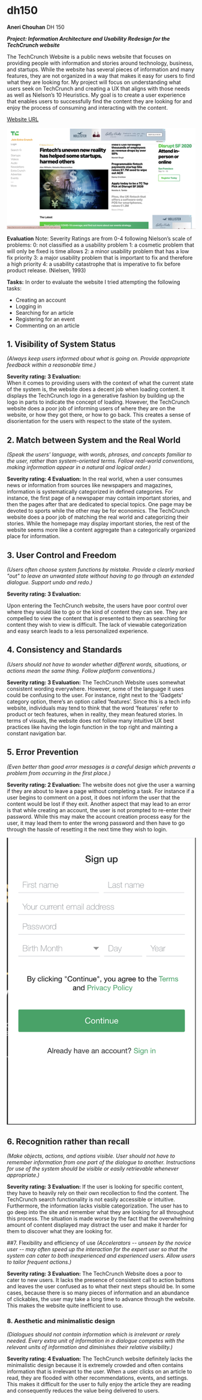 # dh150

**Aneri Chouhan**
DH 150

***Project: Information Architecture and Usability Redesign for the TechCrunch website***

The TechCrunch Website is a public news website that focuses on providing people with information and stories around technology, business, and startups. While the website has several pieces of information and many features, they are not organized in a way that makes it easy for users to find what they are looking for. My project will focus on understanding what users seek on TechCrunch and creating a UX that aligns with those needs as well as Nielson’s 10 Heuristics. My goal is to create a user experience that enables users to successfully find the content they are looking for and enjoy the process of consuming and interacting with the content.

[Website URL](https://techcrunch.com/)

![TechCrunch Website](https://github.com/anerichouhan/dh150/blob/master/Screen%20Shot%202020-04-08%20at%2010.05.28%20AM.png)

**Evaluation**
Note: Severity Ratings are from 0-4 following Nielson’s scale of problems:
0: not classified as a usability problem
1: a cosmetic problem that will only be fixed is time allows
2: a minor usability problem that has a low fix priority
3: a major usability problem that is important to fix and therefore a high priority
4: a usability catastrophe that is imperative to fix before product release. (Nielsen, 1993)

**Tasks:** In order to evaluate the website I tried attempting the following tasks:
- Creating an account
- Logging in
- Searching for an article
- Registering for an event
- Commenting on an article

## 1. Visibility of System Status
*(Always keep users informed about what is going on. Provide appropriate feedback within a reasonable time.)*

**Severity rating: 3
Evaluation:**  
When it comes to providing users with the context of what the current state of the system is, the website does a decent job when loading content. It displays the TechCrunch logo in a generative fashion by building up the logo in parts to indicate the concept of loading. 
However, the TechCrunch website does a poor job of informing users of where they are on the website, or how they got there, or how to go back. This creates a sense of disorientation for the users with respect to the state of the system.

## 2. Match between System and the Real World
*(Speak the users' language, with words, phrases, and concepts familiar to the user, rather than system-oriented terms. Follow real-world conventions, making information appear in a natural and logical order.)*

**Severity rating: 4
Evaluation:**
In the real world, when a user consumes news or information from sources like newspapers and magazines, information is systematically categorized in defined categories. For instance, the first page of a newspaper may contain important stories, and then the pages after that are dedicated to special topics. One page may be devoted to sports while the other may be for economics. The TechCrunch website does a poor job of matching the real world and categorizing their stories. While the homepage may display important stories, the rest of the website seems more like a content aggregate than a categorically organized place for information. 

## 3. User Control and Freedom
*(Users often choose system functions by mistake. Provide a clearly marked "out" to leave an unwanted state without having to go through an extended dialogue. Support undo and redo.)*

**Severity rating: 3
Evaluation:**

Upon entering the TechCrunch website, the users have poor control over where they would like to go or the kind of content they can see. They are compelled to view the content that is presented to them as searching for content they wish to view is difficult. The lack of viewable categorization and easy search leads to a less personalized experience. 

## 4. Consistency and Standards
*(Users should not have to wonder whether different words, situations, or actions mean the same thing. Follow platform conventions.)*

**Severity rating: 3
Evaluation:**
The TechCrunch Website uses somewhat consistent wording everywhere. However, some of the language it uses could be confusing to the user. For instance, right next to the ‘Gadgets’ category option, there’s an option called ‘features’. Since this is a tech info website, individuals may tend to think that the word ‘features’ refer to product or tech features, when in reality, they mean featured stories. 
In terms of visuals, the website does not follow many intuitive UX best practices like having the login function in the top right and mainting a constant navigation bar.  

## 5. Error Prevention 
*(Even better than good error messages is a careful design which prevents a problem from occurring in the first place.)*

**Severity rating: 2
Evaluation:**
The website does not give the user a warning if they are about to leave a page without completing a task. For instance if a user begins to comment on a post, it does not inform the user that the content would be lost if they exit. Another aspect that may lead to an error is that while creating an account, the user is not prompted to re-enter their password. While this may make the account creation process easy for the user, it may lead them to enter the wrong password and then have to go through the hassle of resetting it the next time they wish to login. 

![signup](https://github.com/anerichouhan/dh150/blob/master/Screen%20Shot%202020-04-08%20at%2011.34.11%20AM.png)

## 6. Recognition rather than recall
*(Make objects, actions, and options visible. User should not have to remember information from one part of the dialogue to another. Instructions for use of the system should be visible or easily retrievable whenever appropriate.)*

**Severity rating: 3
Evaluation:**
If the user is looking for specific content, they have to heavily rely on their own recollection to find the content. The TechCrunch search functionality is not easily accessible or intuitive. Furthermore, the information lacks visible categorization. The user has to go deep into the site and remember what they are looking for all throughout this process. The situation is made worse by the fact that the overwhelming amount of content displayed may distract the user and make it harder for them to discover what they are looking for. 

##7. Flexibility and efficiency of use 
*(Accelerators -- unseen by the novice user -- may often speed up the interaction for the expert user so that the system can cater to both inexperienced and experienced users.  Allow users to tailor frequent actions.)*

**Severity rating: 3
Evaluation:**
The TechCrunch Website does a poor to cater to new users. It lacks the presence of consistent call to action buttons and leaves the user confused as to what their next steps should be. In some cases, because there is so many pieces of information and an abundance of clickables, the user may take a long time to advance through the website. This makes the website quite inefficient to use.

### 8. Aesthetic and minimalistic design
*(Dialogues should not contain information which is irrelevant or rarely needed.  Every extra unit of information in a dialogue competes with the relevant units of information and diminishes their relative visibility.)*

**Severity rating: 4
Evaluation:**
The TechCrunch website definitely lacks the minimalistic design because it is extremely crowded and often contains information that is irrelevant to the user. When a user clicks on an article to read, they are flooded with other recommendations, events, and settings. This makes it difficult for the user to fully enjoy the article they are reading and consequently reduces the value being delivered to users. 


